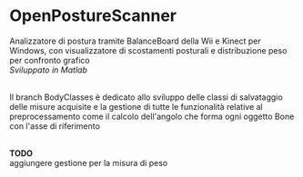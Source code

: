 # OpenPostureScanner

Analizzatore di postura tramite BalanceBoard della Wii e Kinect per Windows, con visualizzatore di scostamenti posturali e distribuzione peso per confronto grafico <br>
<i>Sviluppato in Matlab</i>
<br><br>

Il branch BodyClasses è dedicato allo sviluppo delle classi di salvataggio delle misure acquisite e la gestione di tutte le funzionalità relative al preprocessamento come il calcolo dell'angolo che forma ogni oggetto Bone con l'asse di riferimento
<br><br>

<b>TODO</b><br>
aggiungere gestione per la misura di peso<br>
